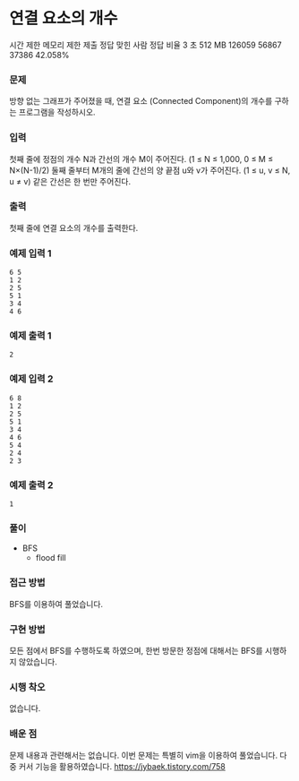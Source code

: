 # 연결 요소의 개수
시간 제한	메모리 제한	제출	정답	맞힌 사람	정답 비율
3 초	512 MB	126059	56867	37386	42.058%
### 문제
방향 없는 그래프가 주어졌을 때, 연결 요소 (Connected Component)의 개수를 구하는 프로그램을 작성하시오.

### 입력
첫째 줄에 정점의 개수 N과 간선의 개수 M이 주어진다. (1 ≤ N ≤ 1,000, 0 ≤ M ≤ N×(N-1)/2) 둘째 줄부터 M개의 줄에 간선의 양 끝점 u와 v가 주어진다. (1 ≤ u, v ≤ N, u ≠ v) 같은 간선은 한 번만 주어진다.

### 출력
첫째 줄에 연결 요소의 개수를 출력한다.


### 예제 입력 1 
```
6 5
1 2
2 5
5 1
3 4
4 6
```
### 예제 출력 1 
```
2
```
### 예제 입력 2 
```
6 8
1 2
2 5
5 1
3 4
4 6
5 4
2 4
2 3
```
### 예제 출력 2 
```
1
```

### 풀이
- BFS
	- flood fill



### 접근 방법
BFS를 이용하여 풀었습니다.


### 구현 방법
모든 점에서 BFS를 수행하도록 하였으며, 한번 방문한 정점에 대해서는 BFS를 시행하지 않았습니다.

### 시행 착오
없습니다.

### 배운 점
문제 내용과 관련해서는 없습니다.
이번 문제는 특별히 vim을 이용하여 풀었습니다.
다중 커서 기능을 활용하였습니다.
https://jybaek.tistory.com/758


